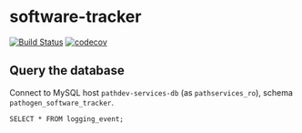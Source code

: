 # software-tracker
[![Build Status](https://travis-ci.org/sanger-pathogens/software-tracker.svg?branch=master)](https://travis-ci.org/sanger-pathogens/software-tracker) [![codecov](https://codecov.io/gh/sanger-pathogens/software-tracker/branch/master/graph/badge.svg)](https://codecov.io/gh/sanger-pathogens/software-tracker)

## Query the database
Connect to MySQL host `pathdev-services-db` (as `pathservices_ro`), schema `pathogen_software_tracker`.
```
SELECT * FROM logging_event;
```